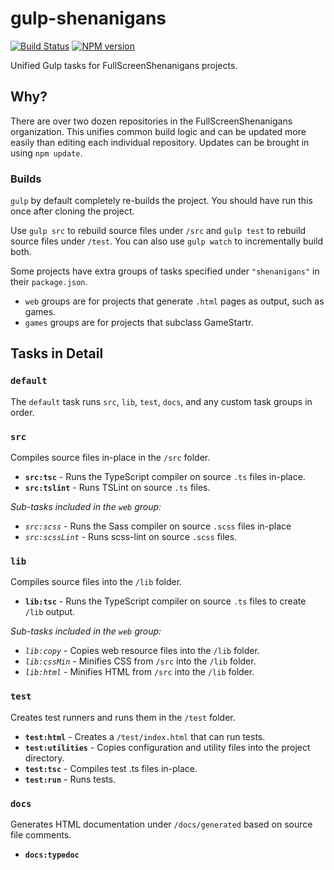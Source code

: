 # gulp-shenanigans
[![Build Status](https://travis-ci.org/FullScreenShenanigans/gulp-shenanigans.svg?branch=master)](https://travis-ci.org/FullScreenShenanigans/gulp-shenanigans)
[![NPM version](https://badge.fury.io/js/gulp-shenanigans.svg)](http://badge.fury.io/js/gulp-shenanigans)

Unified Gulp tasks for FullScreenShenanigans projects.

## Why?

There are over two dozen repositories in the FullScreenShenanigans organization.
This unifies common build logic and can be updated more easily than editing each individual repository.
Updates can be brought in using `npm update`.

### Builds

`gulp` by default completely re-builds the project.
You should have run this once after cloning the project.

Use `gulp src` to rebuild source files under `/src` and `gulp test` to rebuild source files under `/test`.
You can also use `gulp watch` to incrementally build both.

Some projects have extra groups of tasks specified under `"shenanigans"` in their `package.json`.
* `web` groups are for projects that generate `.html` pages as output, such as games.
* `games` groups are for projects that subclass GameStartr.

## Tasks in Detail

### `default`

The `default` task runs `src`, `lib`, `test`, `docs`, and any custom task groups in order.

### `src`

Compiles source files in-place in the `/src` folder.

* **`src:tsc`** - Runs the TypeScript compiler on source `.ts` files in-place.
* **`src:tslint`** - Runs TSLint on source `.ts` files.

*Sub-tasks included in the `web` group:*

* *`src:scss`* - Runs the Sass compiler on source `.scss` files in-place
* *`src:scssLint`* - Runs scss-lint on source `.scss` files.

### `lib`

Compiles source files into the `/lib` folder.

* **`lib:tsc`** - Runs the TypeScript compiler on source `.ts` files to create `/lib` output.

*Sub-tasks included in the `web` group:*

* *`lib:copy`* - Copies web resource files into the `/lib` folder.
* *`lib:cssMin`* - Minifies CSS from `/src` into the `/lib` folder.
* *`lib:html`* - Minifies HTML from `/src` into the `/lib` folder.

### `test`

Creates test runners and runs them in the `/test` folder.

* **`test:html`** - Creates a `/test/index.html` that can run tests.
* **`test:utilities`** - Copies configuration and utility files into the project directory.
* **`test:tsc`** - Compiles test .ts files in-place.
* **`test:run`** - Runs tests.

### `docs`

Generates HTML documentation under `/docs/generated` based on source file comments.

* **`docs:typedoc`**
